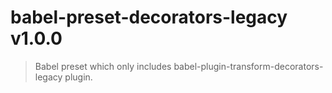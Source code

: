 # babel-preset-decorators-legacy v1.0.0

> Babel preset which only includes babel-plugin-transform-decorators-legacy plugin.
